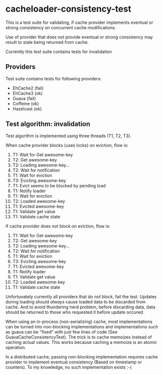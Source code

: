 # cacheloader-consistency-test
This is a test suite for validating, if cache provider implements eventual or strong consistency on
concurrent cache modifications.

Use of provider that does not provide eventual or strong consistency may result to stale being returned from 
 cache.

Currently this test suite contains tests for invalidation

## Providers
Test suite contains tests for following providers:

* EhCache2 (fail)
* EhCache3 (ok)
* Guava (fail)
* Coffeine (ok)
* Hazelcast (ok)

## Test algorithm: invalidation
Test algorithm is implemented using three threads (T1, T2, T3).

When cache provider blocks (uses locks) on eviction, flow is:

1. T1: Wait for Get awesome-key
2. T2: Get awesome-key
3. T2: Loading awesome-key...
4. T2: Wait for notification
5. T1: Wait for eviction
6. T3: Evicting awesome-key
7. T1: Evict seems to be blocked by pending load
8. T1: Notify loader
9. T1: Wait for eviction
10. T2: Loaded awesome-key
11. T1: Evicted awesome-key
12. T1: Validate get value
13. T1: Validate cache state

If cache provider does not block on eviction, flow is:

1. T1: Wait for Get awesome-key
2. T2: Get awesome-key
3. T2: Loading awesome-key...
4. T2: Wait for notification
5. T1: Wait for eviction
6. T3: Evicting awesome-key
7. T1: Evicted awesome-key
8. T1: Notify loader
9. T1: Validate get value
10. T2: Loaded awesome-key
11. T1: Validate cache state

Unfortunately currently all providers that do not block, fail the test.
Updates during loading should *always* cause loaded data to be discarded from
cache. And to avoid thundering herd problem, before discarding data, data
should be returned to those who requested it before update occured.

When using an in-process (non-serializing) cache, most implementations can be
turned into non-blocking implementations and implementations such as guava
can be "fixed" with just few lines of code (See GuavaCacheConsistencyTest).
The trick is to cache memoizes instead of caching actual values. This works
because caching a memoize is an atomic operation.

In a distributed cache, passing non-blocking implementation requires
cache provider to implement eventual consistency (Based on timestamp or
counters). To my knowledge, no such implementation exists :-(

